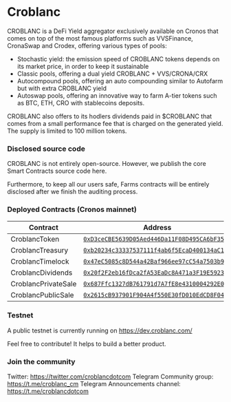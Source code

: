 # Croblanc

CROBLANC is a DeFi Yield aggregator exclusively available on Cronos that comes on top of the most famous platforms such as VVSFinance, CronaSwap and Crodex, offering various types of pools:

- Stochastic yield: the emission speed of CROBLANC tokens depends on its market price, in order to keep it sustainable
- Classic pools, offering a dual yield CROBLANC + VVS/CRONA/CRX
- Autocompound pools, offering an auto compounding similar to Autofarm but with extra CROBLANC yield
- Autoswap pools, offering an innovative way to farm A-tier tokens such as BTC, ETH, CRO with stablecoins deposits.

CROBLANC also offers to its hodlers dividends paid in $CROBLANC that comes from a small performance fee that is charged on the generated yield. The supply is limited to 100 million tokens.

### Disclosed source code

CROBLANC is not entirely open-source. However, we publish the core Smart Contracts source code here.

Furthermore, to keep all our users safe, Farms contracts will be entirely disclosed after we finish the auditing process.

### Deployed Contracts (Cronos mainnet)

| Contract | Address |
| ----------- | ----------- |
| CroblancToken | [`0xD3ceCBE5639D05Aed446Da11F08D495CA6bF359F`](https://cronos.crypto.org/explorer/address/0xD3ceCBE5639D05Aed446Da11F08D495CA6bF359F) |
| CroblancTreasury | [`0xb20234c33337537111f4ab6f5EcaD400134aC143`](https://cronos.crypto.org/explorer/address/0xb20234c33337537111f4ab6f5EcaD400134aC143) |
| CroblancTimelock | [`0x47eC5085c8D544a42Baf966ee97cC54a7503b996`](https://cronos.crypto.org/explorer/address/0x47eC5085c8D544a42Baf966ee97cC54a7503b996) |
| CroblancDividends | [`0x20f2F2eb16fDca2fA53EaDc8A471a3F19E5923CA`](https://cronos.crypto.org/explorer/address/0x20f2F2eb16fDca2fA53EaDc8A471a3F19E5923CA) |
| CroblancPrivateSale | [`0x687Ffc1327dB761791d7A7fE8e4310004292E0a1`](https://cronos.crypto.org/explorer/address/0x687Ffc1327dB761791d7A7fE8e4310004292E0a1) |
| CroblancPublicSale | [`0x2615cB937901F904A4f550E30fD010EdCD8F0420`](https://cronos.crypto.org/explorer/address/0x2615cB937901F904A4f550E30fD010EdCD8F0420) |

### Testnet

A public testnet is currently running on https://dev.croblanc.com/

Feel free to contribute! It helps to build a better product.

### Join the community

Twitter: https://twitter.com/croblancdotcom
Telegram Community group: https://t.me/croblanc_cm
Telegram Announcements channel: https://t.me/croblancdotcom
